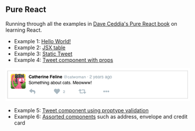 Pure React
-----

Running through all the examples in [Dave Ceddia's Pure React book](https://daveceddia.com/pure-react/) on learning React.

- Example 1: [Hello World!](./react-hello)
- Example 2: [JSX table](./jsx-exercises)
- Example 3: [Static Tweet](./static-tweet)
- Example 4: [Tweet component with props](./props-tweet)

![tweet image](./props-tweet/public/tweet.png)

- Example 5: [Tweet component using proptype validation](proptypes-tweet)
- Example 6: [Assorted components](./address-envelope) such as address, envelope and credit card
